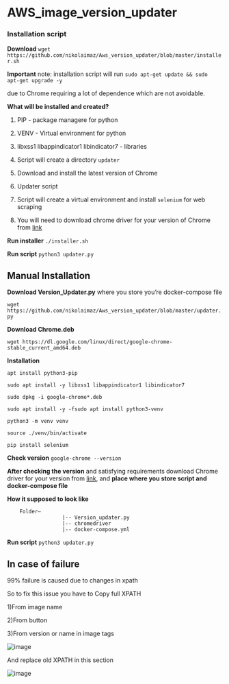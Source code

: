 # AWS_image_version_updater

### Installation script

**Download** `wget https://github.com/nikolaimaz/Aws_version_updater/blob/master/installer.sh` 

**Important** note: installation script will run `sudo apt-get update && sudo apt-get upgrade -y` 

due to Chrome requiring a lot of dependence which are not avoidable.


**What will be installed and created?** 

1) PIP - package managere for python

2) VENV - Virtual environment for python 

3) libxss1 libappindicator1 libindicator7 - libraries

4) Script will create a directory `updater`

5) Download and install the latest version of Chrome

6) Updater script

7) Script will create a virtual environment and install `selenium` for web scraping 

8) You will need to download chrome driver for your version of Chrome from [link](https://chromedriver.chromium.org/downloads) 

**Run installer** `./installer.sh`

**Run script** `python3 updater.py`


## Manual Installation

**Download Version_Updater.py** where you store you’re docker-compose file

`wget https://github.com/nikolaimaz/Aws_version_updater/blob/master/updater.py`

**Download Chrome.deb**

`wget https://dl.google.com/linux/direct/google-chrome-stable_current_amd64.deb`

**Installation**

`apt install python3-pip`

`sudo apt install -y libxss1 libappindicator1 libindicator7`

`sudo dpkg -i google-chrome*.deb`

`sudo apt install -y -fsudo apt install python3-venv`

`python3 -m venv venv`

`source ./venv/bin/activate`

`pip install selenium`

**Check version**
`google-chrome --version`

**After checking the version** and satisfying requirements
download Chrome driver for your version from [link](https://chromedriver.chromium.org/downloads),
and  **place where you store script and docker-compose file**

**How it supposed to look like**

        Folder—
                      |-- Version_updater.py
                      |-- chromedriver
                      |-- docker-compose.yml

**Run script**
`python3 updater.py`

## In case of failure

99% failure is caused due to changes  in xpath 

So to fix this issue you have to Copy full XPATH 

1)From image name

2)From button

3)From version or name in image tags

![image](https://user-images.githubusercontent.com/69244449/226070187-c43153aa-cd49-4012-a854-dd4a114c9126.png)

And replace old XPATH in this section

![image](https://user-images.githubusercontent.com/69244449/226070362-34a5adf1-1c1c-4d48-b023-ee6d8db3c788.png)



